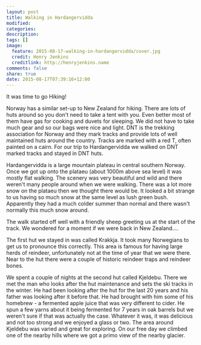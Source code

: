 ```yaml
---
layout: post
title: Walking in Hardangervidda
modified:
categories: 
description:
tags: []
image:
  feature: 2015-08-17-walking-in-hardangervidda/cover.jpg
  credit: Henry Jenkins
  creditlink: http://henryjenkins.name
comments: false
share: true
date: 2015-08-17T07:39:16+12:00
---
```

It was time to go Hiking!

Norway has a similar set-up to New Zealand for hiking. There are lots of huts
around so you don't need to take a tent with you.  Even better most of them
have gas for cooking and duvets for sleeping. We did not have to take much gear
and so our bags were nice and light.  DNT is the trekking association for
Norway and they mark tracks and provide lots of well maintained huts around the
country.  Tracks are marked with a red T, often painted on a cairn. For our
trip to Hardangervidda we walked on DNT marked tracks and stayed in DNT huts. 


Hardangervidda is a large mountain plateau in central southern Norway. Once we
got up onto the plataeu (about 1000m above sea level) it was mostly flat
walking.  The scenery was very beautiful and wild and there weren't many people
around when we were walking. There was a lot more snow on the plataeu then we
thought there would be.  It looked a bit strange to us having so much snow at
the same level as lush green bush. Apparently they had a much colder summer
than normal and there wasn't normally this much snow around.

The walk started off well with a friendly sheep greeting us at the start of the
track.  We wondered for a moment if we were back in New Zealand.... 


The first hut we stayed in was called Krakkja. It took many Norwegians to get
us to pronounce this correctly. This area is famous for having large herds of
reindeer, unfortunately not at the time of year that we were there. Near to the
hut there were a couple of historic reindeer traps and reindeer bones. 

We spent a couple of nights at the second hut called Kjeldebu. There we met the
man who looks after the hut maintenance and sets the ski tracks in the winter.
He had been looking after the hut for the last 20 years and his father was
looking after it before that. He had brought with him some of his homebrew - a
fermented apple juice that was very different to cider.  He spun a few yarns
about it being fermented for 7 years in oak barrels but we weren't sure if that
was actually the case. Whatever it was, it was delicious and not too strong and
we enjoyed a glass or two.  The area around Kjeldebu was varied and great for
exploring. On our free day we climbed one of the nearby hills where we got a
primo view of the nearby glacier.

<img src="/images/2015-08-17-walking-in-hardangervidda/IMG_20150809_131602_640px.jpg" alt="">

<img src="/images/2015-08-17-walking-in-hardangervidda/IMG_20150809_135214_640px.jpg" alt="">

<img src="/images/2015-08-17-walking-in-hardangervidda/IMG_20150809_144835_640px.jpg" alt="">

<img src="/images/2015-08-17-walking-in-hardangervidda/IMG_20150809_181135_640px.jpg" alt="">

<img src="/images/2015-08-17-walking-in-hardangervidda/IMG_20150809_181212_640px.jpg" alt="">

<img src="/images/2015-08-17-walking-in-hardangervidda/IMG_20150810_100155_640px.jpg" alt="">

<img src="/images/2015-08-17-walking-in-hardangervidda/IMG_20150810_100334_640px.jpg" alt="">

<img src="/images/2015-08-17-walking-in-hardangervidda/IMG_20150810_100431_640px.jpg" alt="">

<img src="/images/2015-08-17-walking-in-hardangervidda/IMG_20150810_115611_640px.jpg" alt="">

<img src="/images/2015-08-17-walking-in-hardangervidda/IMG_20150810_120445_640px.jpg" alt="">

<img src="/images/2015-08-17-walking-in-hardangervidda/IMG_20150810_121006_640px.jpg" alt="">

<img src="/images/2015-08-17-walking-in-hardangervidda/IMG_20150810_154633_640px.jpg" alt="">

<img src="/images/2015-08-17-walking-in-hardangervidda/IMG_20150811_135217_640px.jpg" alt="">

<img src="/images/2015-08-17-walking-in-hardangervidda/IMG_20150811_141543_640px.jpg" alt="">

<img src="/images/2015-08-17-walking-in-hardangervidda/IMG_20150811_155045_640px.jpg" alt="">

<img src="/images/2015-08-17-walking-in-hardangervidda/IMG_20150811_171019_640px.jpg" alt="">

<img src="/images/2015-08-17-walking-in-hardangervidda/IMG_20150812_123207_640px.jpg" alt="">

<img src="/images/2015-08-17-walking-in-hardangervidda/IMG_20150812_131255_640px.jpg" alt="">
